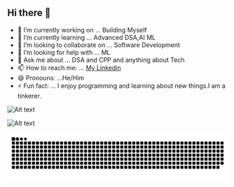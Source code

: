 ## Hi there 👋

- 🔭 I’m currently working on ... Building Myself
- 🌱 I’m currently learning ... Advanced DSA,AI ML
- 👯 I’m looking to collaborate on ... Software Development
- 🤔 I’m looking for help with ... ML
- 💬 Ask me about ... DSA and CPP and anything about Tech
- 📫 How to reach me: ...  [My Linkedin](https://www.linkedin.com/in/vishal-kurve-8620871b8/)
- 😄 Pronouns: ...He/Him
- ⚡ Fun fact: ... I enjoy programming and learning about new things.I am a tinkerer.

![Alt text](https://camo.githubusercontent.com/b7c4792e2fb33e395b587391cf0c28c4bf036bf61d73f36156de8fc3d1c8610c/68747470733a2f2f6769746875622d726561646d652d73746174732e76657263656c2e6170702f6170692f746f702d6c616e67732f3f757365726e616d653d4d415a4841524d494b266c616e67735f636f756e743d3130)



![Alt text](https://camo.githubusercontent.com/447d772900c7f806863391470f880a8b78cee76b0aed6a2054b6958770a29054/68747470733a2f2f7777772e73686f6f7464617274736f6c7574696f6e732e636f6d2f696d672f736572766963652f7765622d64657369676e2e676966)



![My SVG Image](https://github.com/vish2002/Python-Game/blob/main/github-user-contribution.svg)



